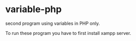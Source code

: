 # variable-php
second program using variables in PHP only.


To run these program you have to first install xampp server. 
